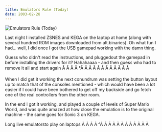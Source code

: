 ```yaml
---
title: Emulators Rule (Today)
date: 2003-02-28
---
```


![Emulators Rule (Today)](https://source.unsplash.com/LuQ2ex5HY3c/1600x900)

Last night I installed ZSNES and KEGA on the laptop at home (along with several hundred ROM images downloaded from alt.binaries). Oh what fun I had... well, I did once I got the USB gamepad working with the damn thing.

Guess who didn't read the instructions, and pluggedout the gamepad in before installing the drivers for it? Hahahaaaa - and then guess who had to remove it all and start again Ã Ã Ã Ã °Ã Ã Ã Ã Ã Ã Ã Ã Ã Ã Ã Ã 

When I did get it working the next conundrum was setting the button layout up to match that of the consoles mentioned - which would have been a lot easier if I could have been bothered to get off my backside and go fetch one of the real controllers from the other room.

In the end I got it working, and played a couple of levels of Super Mario World, and was quite amazed at how close the emulation is to the original machine - the same goes for Sonic 3 on KEGA.

Long live emulatorsto play on laptops Ã Ã Ã Ã °Ã Ã Ã Ã Ã Ã Ã Ã Ã Ã Ã Ã 